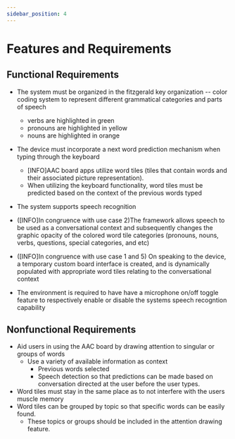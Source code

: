 ```yaml
---
sidebar_position: 4
---
```


# Features and Requirements

## Functional Requirements

- The system must be organized in the fitzgerald key organization -- color coding system to represent different grammatical categories and parts of speech
    - verbs are highlighted in green
    - pronouns are highlighted in yellow
    - nouns are highlighted in orange

- The device must incorporate a next word prediction mechanism when typing through the keyboard
    - [INFO]AAC board apps utilize word tiles (tiles that contain  words and their associated picture representation). 
    - When utilizing the keyboard functionality, word tiles must be predicted based on the context of the previous words typed

- The system supports speech recognition 

- ([INFO]In congruence with use case 2)The framework allows speech to be used as a conversational context and subsequently changes the graphic opacity of the colored word tile categories (pronouns, nouns, verbs, questions, special categories, and etc) 

- ([INFO]In congruence with use case 1 and 5) On speaking to the device, a temporary custom board interface is created, and is dynamically populated with appropriate word tiles relating to the conversational context

- The environment is required to have have a microphone on/off toggle feature to respectively enable or disable the systems speech recogntion capability

## Nonfunctional Requirements
- Aid users in using the AAC board by drawing attention to singular or groups of words
    - Use a variety of available information as context 
        - Previous words selected 
        - Speech detection so that predictions can be made based on conversation directed at the user before the user types.
- Word tiles must stay in the same place as to not interfere with the users muscle memory
- Word tiles can be grouped by topic so that specific words can be easily found.
    - These topics or groups should be included in the attention drawing feature. 
